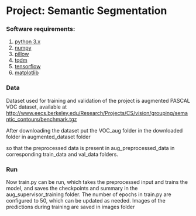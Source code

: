 # Project: Semantic Segmentation 

### Software requirements:

1. [python 3.x](https://www.python.org/)
2. [numpy](http://www.numpy.org/)
3. [pillow](https://pillow.readthedocs.io/en/latest/)
4. [tqdm](https://pypi.python.org/pypi/tqdm)
5. [tensorflow](https://www.tensorflow.org/)
6. [matplotlib](http://matplotlib.org/)

### Data

Dataset used for training and validation of the project is augmented PASCAL VOC dataset, available at
http://www.eecs.berkeley.edu/Research/Projects/CS/vision/grouping/semantic_contours/benchmark.tgz

After downloading the dataset put the VOC_aug folder in the downloaded folder in augmented_dataset folder
 
so that the preprocessed data is present in aug_preprocessed_data in corresponding train_data and val_data folders.

### Run

Now train.py can be run, which takes the preprocessed input and trains the model, and saves the checkpoints and summary in the aug_supervisor_training folder. 
The number of epochs in train.py are configured to 50, which can be updated as needed. Images of the predictions during training are saved in images folder 





